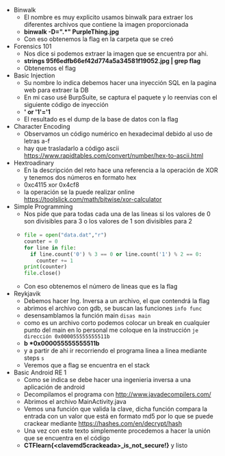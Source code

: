 - Binwalk
  - El nombre es muy explicito usamos binwalk para extraer los diferentes archivos que contiene la imagen proporcionada
  - **binwalk -D=".*" PurpleThing.jpg** 
  - Con eso obtenemos la flag en la carpeta que se creó
- Forensics 101
  - Nos dice si podemos extraer la imagen que se encuentra por ahi.
  - **strings 95f6edfb66ef42d774a5a34581f19052.jpg | grep flag**
  - Obtenemos el flag
- Basic Injection
  - Su nombre lo indica debemos hacer una inyección SQL en la pagina web para extraer la DB
  - En mi caso usé BurpSuite, se captura el paquete y lo reenvias con el siguiente código de inyección
  - **' or '1'='1**
  - El resultado es el dump de la base de datos con la flag
- Character Encoding
  - Observamos un código numérico en hexadecimal debido al uso de letras a-f
  - hay que trasladarlo a código ascii https://www.rapidtables.com/convert/number/hex-to-ascii.html
- Hextroadinary
  - En la descripción del reto hace una referencia a la operación de XOR y tenemos dos números en formato hex
  - 0xc4115 xor 0x4cf8
  - la operación se la puede realizar online https://toolslick.com/math/bitwise/xor-calculator
- Simple Programming
  - Nos pide que para todas cada una de las lineas si los valores de 0 son divisibles para 3 o los valores de 1 son divisibles para 2
  - ```python
    file = open("data.dat","r")
    counter = 0 
    for line in file:
      if line.count('0') % 3 == 0 or line.count('1') % 2 == 0:
        counter += 1
    print(counter)
    file.close()
    ```
   - Con eso obtenemos el número de lineas que es la flag
 - Reykjavik
    - Debemos hacer Ing. Inversa a un archivo, el que contendrá la flag
    - abrimos el archivo con gdb, se buscan las funciones ```info func```
    - desensamblamos la función main ```disas main```
    - como es un archivo corto podemos colocar un break en cualquier punto del main en lo personal me coloque en la instrucción ```je dirección 0x000055555555511b```
    - **b \*0x000055555555511b**
    - y a partir de ahi ir recorriendo el programa linea a linea mediante steps ```s```
    - Veremos que a flag se encuentra en el stack
  - Basic Android RE 1
    - Como se indica se debe hacer una ingenieria inversa a una aplicación de android
    - Decompilamos el programa con http://www.javadecompilers.com/
    - Abrimos el archivo MainActivity.java
    - Vemos una función que valida la clave, dicha función compara la entrada con un valor que está en formato md5 por lo que se puede crackear mediante https://hashes.com/en/decrypt/hash
    - Una vez con este texto simplemente procedemos a hacer la unión que se encuentra en el código
    - **CTFlearn{\<clavemd5crackeada\>_is_not_secure!}** y listo
